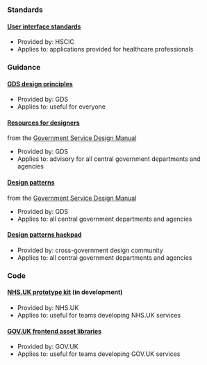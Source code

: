 ### Standards

#### [User interface standards](http://systems.hscic.gov.uk/data/cui/uig)

* Provided by: HSCIC
* Applies to: applications provided for healthcare professionals  

### Guidance

#### [GDS design principles](https://www.gov.uk/design-principles)

* Provided by: GDS
* Applies to: useful for everyone

#### [Resources for designers](https://www.gov.uk/service-manual/designers)
from the [Government Service Design Manual](https://www.gov.uk/service-manual)

* Provided by: GDS
* Applies to: advisory for all central government departments and agencies

#### [Design patterns](https://www.gov.uk/service-manual/user-centred-design/resources/patterns)
from the [Government Service Design Manual](https://www.gov.uk/service-manual)

* Provided by: GDS
* Applies to: all central government departments and agencies

#### [Design patterns hackpad](https://designpatterns.hackpad.com/List-of-design-patterns-0eUk1OdHvql)

* Provided by: cross-government design community
* Applies to: all central government departments and agencies

### Code

#### [NHS.UK prototype kit](https://github.com/nhsalpha/nhs_prototype_kit) (in development)

* Provided by: NHS.UK
* Applies to: useful for teams developing NHS.UK services

#### [GOV.UK frontend asset libraries](https://www.gov.uk/service-manual/user-centred-design/resources/shared-asset-libraries.html) 

* Provided by: GOV.UK
* Applies to: useful for teams developing GOV.UK services